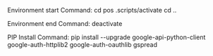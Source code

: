 Environment start Command:
cd pos
.scripts/activate
cd ..

Environment end Command:
deactivate


PIP Install Command: 
pip install --upgrade google-api-python-client google-auth-httplib2 google-auth-oauthlib gspread
